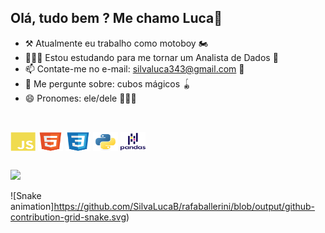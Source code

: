  ## Olá, tudo bem ? Me chamo Luca👋

- ⚒️ Atualmente eu trabalho como motoboy 🏍️
- 👨🏽‍💻 Estou estudando para me tornar um Analista de Dados 🎲
- 📫 Contate-me no e-mail: silvaluca343@gmail.com 📩
- 💬 Me pergunte sobre: cubos mágicos 🪀
- 😄 Pronomes: ele/dele 🙋🏽‍♂️

##
<div style="display: inline_block"><br>
  <img align="center" alt="Rafa-Js" height="30" width="40" src="https://raw.githubusercontent.com/devicons/devicon/master/icons/javascript/javascript-plain.svg">
  <img align="center" alt="Rafa-HTML" height="30" width="40" src="https://raw.githubusercontent.com/devicons/devicon/master/icons/html5/html5-original.svg">
  <img align="center" alt="Rafa-CSS" height="30" width="40" src="https://raw.githubusercontent.com/devicons/devicon/master/icons/css3/css3-original.svg">
  <img align="center" alt="Rafa-Python" height="30" width="40" src="https://raw.githubusercontent.com/devicons/devicon/master/icons/python/python-original.svg">
  <img align="center" alt="Luca-Pandas" height="30" width="40" src="https://raw.githubusercontent.com/devicons/devicon/ca28c779441053191ff11710fe24a9e6c23690d6/icons/pandas/pandas-original-wordmark.svg">
</div>

##

<div> 
  <a href = "mailto:contatorafaballerini@gmail.com"><img src="https://img.shields.io/badge/-Gmail-%23333?style=for-the-badge&logo=gmail&logoColor=white" target="_blank"></a>
</div>

![Snake animation]https://github.com/SilvaLucaB/rafaballerini/blob/output/github-contribution-grid-snake.svg)
